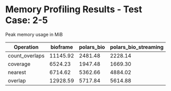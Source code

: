 # Memory Profiling Results - Test Case: 2-5

Peak memory usage in MiB

| Operation | bioframe | polars_bio | polars_bio_streaming | pyranges0 | pyranges1 |
|-----------|---|---|---|---|---|
| count_overlaps | 11145.92 | 2481.48 | 2228.14 | 7979.81 | 7196.30 |
| coverage | 6524.23 | 1947.48 | 1669.30 | 7864.77 | 7959.05 |
| nearest | 6714.62 | 5362.66 | 4884.02 | 7832.56 | 7248.17 |
| overlap | 12928.59 | 5717.84 | 5614.88 | 12695.42 | 14816.30 |
